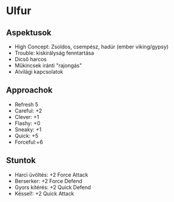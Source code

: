 Ulfur
=======

Aspektusok
------

* High Concept: Zsoldos, csempész, hadúr (ember viking/gypsy)
* Trouble: kiskirályság fenntartása
* Dicső harcos
* Műkincsek iránti "rajongás"
* Alvilági kapcsolatok

Approachok
------

* Refresh   5
* Careful: +2
* Clever:  +1
* Flashy:  +0
* Sneaky:  +1
* Quick:   +5
* Forceful:+6

Stuntok
------

* Harci üvöltés:  +2 Force Attack
* Berserker:      +2 Force Defend
* Gyors kitérés:  +2 Quick Defend
* Késsel!:        +2 Quick Attack

